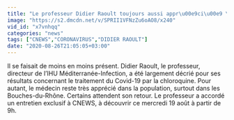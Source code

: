 ```yaml
---
title: "Le professeur Didier Raoult toujours aussi appr\u00e9ci\u00e9 \u00e0 Marseille malgr\u00e9 les pol\u00e9miques"
image: "https://s2.dmcdn.net/v/SPRII1VFNzZu6oAO8/x240"
vid_id: "x7vnhqq"
categories: "news"
tags: ["CNEWS","CORONAVIRUS","DIDIER RAOULT"]
date: "2020-08-26T21:05:05+03:00"
---
```

Il se faisait de moins en moins présent. Didier Raoult, le professeur, directeur de l’IHU Méditerranée-Infection, a été largement décrié pour ses résultats concernant le traitement du Covid-19 par la chloroquine. Pour autant, le médecin reste très apprécié dans la population, surtout dans les Bouches-du-Rhône. Certains attendent son retour. Le professeur a accordé un entretien exclusif à CNEWS, à découvrir ce mercredi 19 août à partir de 9h.
